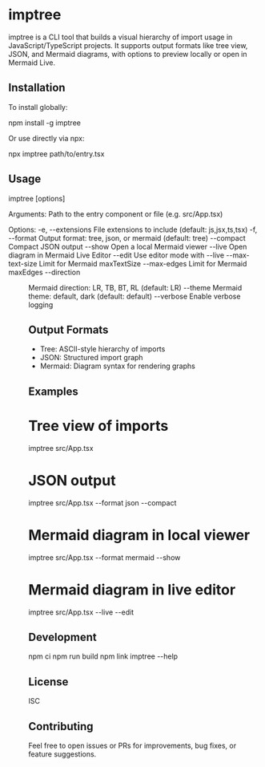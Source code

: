 # imptree

imptree is a CLI tool that builds a visual hierarchy of import usage in JavaScript/TypeScript projects. It supports output formats like tree view, JSON, and Mermaid diagrams, with options to preview locally or open in Mermaid Live.

## Installation

To install globally:

npm install -g imptree

Or use directly via npx:

npx imptree path/to/entry.tsx

## Usage

imptree <entryFile> [options]

Arguments:
<entryFile> Path to the entry component or file (e.g. src/App.tsx)

Options:
-e, --extensions <exts> File extensions to include (default: js,jsx,ts,tsx)
-f, --format <fmt> Output format: tree, json, or mermaid (default: tree)
--compact Compact JSON output
--show Open a local Mermaid viewer
--live Open diagram in Mermaid Live Editor
--edit Use editor mode with --live
--max-text-size <n> Limit for Mermaid maxTextSize
--max-edges <n> Limit for Mermaid maxEdges
--direction <dir> Mermaid direction: LR, TB, BT, RL (default: LR)
--theme <theme> Mermaid theme: default, dark (default: default)
--verbose Enable verbose logging

## Output Formats

- Tree: ASCII-style hierarchy of imports
- JSON: Structured import graph
- Mermaid: Diagram syntax for rendering graphs

## Examples

# Tree view of imports

imptree src/App.tsx

# JSON output

imptree src/App.tsx --format json --compact

# Mermaid diagram in local viewer

imptree src/App.tsx --format mermaid --show

# Mermaid diagram in live editor

imptree src/App.tsx --live --edit

## Development

npm ci
npm run build
npm link
imptree --help

## License

ISC

## Contributing

Feel free to open issues or PRs for improvements, bug fixes, or feature suggestions.
